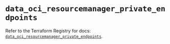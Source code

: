 # `data_oci_resourcemanager_private_endpoints`

Refer to the Terraform Registry for docs: [`data_oci_resourcemanager_private_endpoints`](https://registry.terraform.io/providers/hashicorp/oci/7.19.0/docs/data-sources/resourcemanager_private_endpoints).
